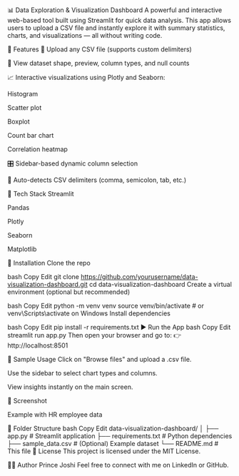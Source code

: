 
📊 Data Exploration & Visualization Dashboard
A powerful and interactive web-based tool built using Streamlit for quick data analysis. This app allows users to upload a CSV file and instantly explore it with summary statistics, charts, and visualizations — all without writing code.

🚀 Features
📁 Upload any CSV file (supports custom delimiters)

📌 View dataset shape, preview, column types, and null counts

📈 Interactive visualizations using Plotly and Seaborn:

Histogram

Scatter plot

Boxplot

Count bar chart

Correlation heatmap

🎛 Sidebar-based dynamic column selection

🧠 Auto-detects CSV delimiters (comma, semicolon, tab, etc.)

🧰 Tech Stack
Streamlit

Pandas

Plotly

Seaborn

Matplotlib

📂 Installation
Clone the repo

bash
Copy
Edit
git clone https://github.com/yourusername/data-visualization-dashboard.git
cd data-visualization-dashboard
Create a virtual environment (optional but recommended)

bash
Copy
Edit
python -m venv venv
source venv/bin/activate   # or venv\Scripts\activate on Windows
Install dependencies

bash
Copy
Edit
pip install -r requirements.txt
▶️ Run the App
bash
Copy
Edit
streamlit run app.py
Then open your browser and go to:
👉 http://localhost:8501

🧪 Sample Usage
Click on "Browse files" and upload a .csv file.

Use the sidebar to select chart types and columns.

View insights instantly on the main screen.

📸 Screenshot

Example with HR employee data

📌 Folder Structure
bash
Copy
Edit
data-visualization-dashboard/
│
├── app.py                # Streamlit application
├── requirements.txt      # Python dependencies
├── sample_data.csv       # (Optional) Example dataset
└── README.md             # This file
📜 License
This project is licensed under the MIT License.

🙋‍♂️ Author
Prince Joshi
Feel free to connect with me on LinkedIn or GitHub.

